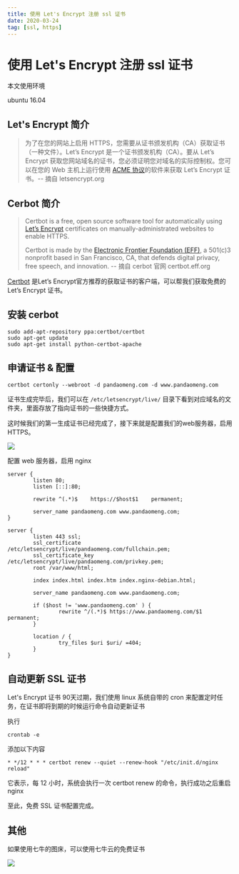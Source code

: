 ```yaml
---
title: 使用 Let's Encrypt 注册 ssl 证书
date: 2020-03-24
tag: [ssl, https]
---
```


# 使用 Let's Encrypt 注册 ssl 证书

本文使用环境

ubuntu 16.04

## Let's Encrypt 简介

> 为了在您的网站上启用 HTTPS，您需要从证书颁发机构（CA）获取证书（一种文件）。Let’s Encrypt 是一个证书颁发机构（CA）。要从 Let’s Encrypt 获取您网站域名的证书，您必须证明您对域名的实际控制权。您可以在您的 Web 主机上运行使用 [ACME 协议](https://tools.ietf.org/html/rfc8555)的软件来获取 Let’s Encrypt 证书。-- 摘自 letsencrypt.org

## Cerbot 简介

> Certbot is a free, open source software tool for automatically using [Let’s Encrypt](https://letsencrypt.org/) certificates on manually-administrated websites to enable HTTPS.
>
> Certbot is made by the [Electronic Frontier Foundation (EFF)](https://www.eff.org/), a 501(c)3 nonprofit based in San Francisco, CA, that defends digital privacy, free speech, and innovation. -- 摘自 cerbot 官网 certbot.eff.org

[Certbot](https://certbot.eff.org/) 是Let’s Encrypt官方推荐的获取证书的客户端，可以帮我们获取免费的Let’s Encrypt 证书。

## 安装 cerbot

```
sudo add-apt-repository ppa:certbot/certbot
sudo apt-get update
sudo apt-get install python-certbot-apache
```

## 申请证书 & 配置

```
certbot certonly --webroot -d pandaomeng.com -d www.pandaomeng.com
```

证书生成完毕后，我们可以在 `/etc/letsencrypt/live/` 目录下看到对应域名的文件夹，里面存放了指向证书的一些快捷方式。

这时候我们的第一生成证书已经完成了，接下来就是配置我们的web服务器，启用HTTPS。

![](http://images.pandaomeng.com/20210312143111.png)

配置 web 服务器，启用 nginx

```
server {
        listen 80;
        listen [::]:80;

        rewrite ^(.*)$    https://$host$1    permanent;
        
        server_name pandaomeng.com www.pandaomeng.com;
}

server {
        listen 443 ssl;
        ssl_certificate /etc/letsencrypt/live/pandaomeng.com/fullchain.pem;
        ssl_certificate_key /etc/letsencrypt/live/pandaomeng.com/privkey.pem;
        root /var/www/html;

        index index.html index.htm index.nginx-debian.html;

        server_name pandaomeng.com www.pandaomeng.com;

        if ($host != 'www.pandaomeng.com' ) {
                rewrite ^/(.*)$ https://www.pandaomeng.com/$1 permanent;
        }

        location / {
                try_files $uri $uri/ =404;
        }
}
```

## 自动更新 SSL 证书

Let's Encrypt 证书 90天过期，我们使用 linux 系统自带的 cron 来配置定时任务，在证书即将到期的时候运行命令自动更新证书

执行

```
crontab -e
```

添加以下内容

```
* */12 * * * certbot renew --quiet --renew-hook "/etc/init.d/nginx reload"
```

它表示，每 12 小时，系统会执行一次  certbot renew 的命令，执行成功之后重启 nginx

至此，免费 SSL 证书配置完成。

## 其他

如果使用七牛的图床，可以使用七牛云的免费证书

![](https://images.pandaomeng.com/20210312150634.png)

